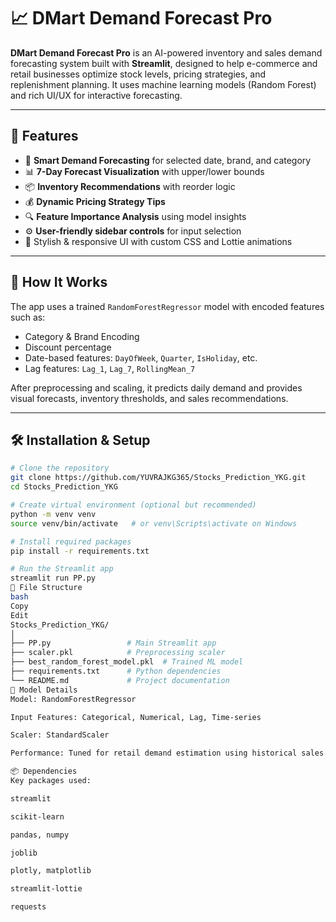 # 📈 DMart Demand Forecast Pro

**DMart Demand Forecast Pro** is an AI-powered inventory and sales demand forecasting system built with **Streamlit**, designed to help e-commerce and retail businesses optimize stock levels, pricing strategies, and replenishment planning. It uses machine learning models (Random Forest) and rich UI/UX for interactive forecasting.

---

## 🚀 Features

- 🔮 **Smart Demand Forecasting** for selected date, brand, and category  
- 📊 **7-Day Forecast Visualization** with upper/lower bounds  
- 📦 **Inventory Recommendations** with reorder logic  
- 💰 **Dynamic Pricing Strategy Tips**  
- 🔍 **Feature Importance Analysis** using model insights  
- ⚙️ **User-friendly sidebar controls** for input selection  
- 🎨 Stylish & responsive UI with custom CSS and Lottie animations


---

## 🧠 How It Works

The app uses a trained `RandomForestRegressor` model with encoded features such as:

- Category & Brand Encoding  
- Discount percentage  
- Date-based features: `DayOfWeek`, `Quarter`, `IsHoliday`, etc.  
- Lag features: `Lag_1`, `Lag_7`, `RollingMean_7`

After preprocessing and scaling, it predicts daily demand and provides visual forecasts, inventory thresholds, and sales recommendations.

---

## 🛠️ Installation & Setup

```bash
# Clone the repository
git clone https://github.com/YUVRAJKG365/Stocks_Prediction_YKG.git
cd Stocks_Prediction_YKG

# Create virtual environment (optional but recommended)
python -m venv venv
source venv/bin/activate   # or venv\Scripts\activate on Windows

# Install required packages
pip install -r requirements.txt

# Run the Streamlit app
streamlit run PP.py
📂 File Structure
bash
Copy
Edit
Stocks_Prediction_YKG/
│
├── PP.py                 # Main Streamlit app
├── scaler.pkl            # Preprocessing scaler
├── best_random_forest_model.pkl  # Trained ML model
├── requirements.txt      # Python dependencies
└── README.md             # Project documentation
🧪 Model Details
Model: RandomForestRegressor

Input Features: Categorical, Numerical, Lag, Time-series

Scaler: StandardScaler

Performance: Tuned for retail demand estimation using historical sales

📦 Dependencies
Key packages used:

streamlit

scikit-learn

pandas, numpy

joblib

plotly, matplotlib

streamlit-lottie

requests
